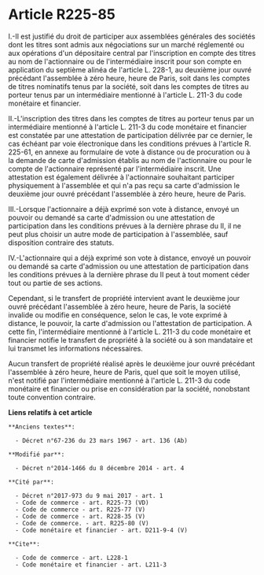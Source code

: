 # Article R225-85

I.-Il est justifié du droit de participer aux assemblées générales des sociétés dont les titres sont admis aux négociations
sur un marché réglementé ou aux opérations d'un dépositaire central par l'inscription en compte des titres au nom de
l'actionnaire ou de l'intermédiaire inscrit pour son compte en application du septième alinéa de l'article L. 228-1, au
deuxième jour ouvré précédant l'assemblée à zéro heure, heure de Paris, soit dans les comptes de titres nominatifs tenus par
la société, soit dans les comptes de titres au porteur tenus par un intermédiaire mentionné à l'article L. 211-3 du code
monétaire et financier. 

II.-L'inscription des titres dans les comptes de titres au porteur tenus par un intermédiaire mentionné à l'article L. 211-3
du code monétaire et financier est constatée par une attestation de participation délivrée par ce dernier, le cas échéant par
voie électronique dans les conditions prévues à l'article R. 225-61, en annexe au formulaire de vote à distance ou de
procuration ou à la demande de carte d'admission établis au nom de l'actionnaire ou pour le compte de l'actionnaire
représenté par l'intermédiaire inscrit. Une attestation est également délivrée à l'actionnaire souhaitant participer
physiquement à l'assemblée et qui n'a pas reçu sa carte d'admission le deuxième jour ouvré précédant l'assemblée à zéro
heure, heure de Paris. 

III.-Lorsque l'actionnaire a déjà exprimé son vote à distance, envoyé un pouvoir ou demandé sa carte d'admission ou une
attestation de participation dans les conditions prévues à la dernière phrase du II, il ne peut plus choisir un autre mode de
participation à l'assemblée, sauf disposition contraire des statuts. 

IV.-L'actionnaire qui a déjà exprimé son vote à distance, envoyé un pouvoir ou demandé sa carte d'admission ou une
attestation de participation dans les conditions prévues à la dernière phrase du II peut à tout moment céder tout ou partie
de ses actions. 

Cependant, si le transfert de propriété intervient avant le deuxième jour ouvré précédant l'assemblée à zéro heure, heure de
Paris, la société invalide ou modifie en conséquence, selon le cas, le vote exprimé à distance, le pouvoir, la carte
d'admission ou l'attestation de participation. A cette fin, l'intermédiaire mentionné à l'article L. 211-3 du code monétaire
et financier notifie le transfert de propriété à la société ou à son mandataire et lui transmet les informations
nécessaires. 

Aucun transfert de propriété réalisé après le deuxième jour ouvré précédant l'assemblée à zéro heure, heure de Paris, quel
que soit le moyen utilisé, n'est notifié par l'intermédiaire mentionné à l'article L. 211-3 du code monétaire et financier ou
prise en considération par la société, nonobstant toute convention contraire.

**Liens relatifs à cet article**

	**Anciens textes**:

	  - Décret n°67-236 du 23 mars 1967 - art. 136 (Ab)

	**Modifié par**:

	  - Décret n°2014-1466 du 8 décembre 2014 - art. 4

	**Cité par**:

	  - Décret n°2017-973 du 9 mai 2017 - art. 1
	  - Code de commerce - art. R225-73 (VD)
	  - Code de commerce - art. R225-77 (V)
	  - Code de commerce - art. R228-35 (V)
	  - Code de commerce. - art. R225-80 (V)
	  - Code monétaire et financier - art. D211-9-4 (V)

	**Cite**:

	  - Code de commerce - art. L228-1
	  - Code monétaire et financier - art. L211-3
